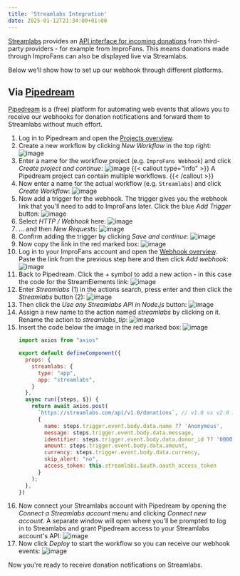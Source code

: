 ```yaml
---
title: 'Streamlabs Integration'
date: 2025-01-12T21:34:00+01:00
---
```


[Streamlabs](https://streamlabs.com/) provides an [API interface for incoming donations](https://dev.streamlabs.com/v1/reference/donations-1) from third-party providers - for example from ImproFans. This means donations made through ImproFans can also be displayed live via Streamlabs.

Below we'll show how to set up our webhook through different platforms.

## Via [Pipedream](https://pipedream.com/)

[Pipedream](https://pipedream.com/) is a (free) platform for automating web events that allows you to receive our webhooks for donation notifications and forward them to Streamlabs without much effort.

1. Log in to Pipedream and open the [Projects overview](https://pipedream.com/projects).
2. Create a new workflow by clicking *New Workflow* in the top right:
    ![image](/images/webhooks/streamlabs-integration/01_new-workflow.jpg)
3. Enter a name for the workflow project (e.g. `ImproFans Webhook`) and click *Create project and continue*:
    ![image](/images/webhooks/streamlabs-integration/02_create-project.jpg)
    {{< callout type="info" >}}
    A Pipedream project can contain multiple workflows.
    {{< /callout >}}
4. Now enter a name for the actual workflow (e.g. `Streamlabs`) and click *Create Workflow*:
    ![image](/images/webhooks/streamlabs-integration/03_create-workflow.jpg)
5. Now add a trigger for the webhook. The trigger gives you the webhook link that you'll need to add to ImproFans later. Click the blue *Add Trigger* button:
    ![image](/images/webhooks/streamlabs-integration/04_add-trigger.jpg)
6. Select *HTTP / Webhook* here:
    ![image](/images/webhooks/streamlabs-integration/05_select-trigger-1.jpg)
7. ... and then *New Requests*:
    ![image](/images/webhooks/streamlabs-integration/06_select-trigger-2.jpg)
8. Confirm adding the trigger by clicking *Save and continue*:
    ![image](/images/webhooks/streamlabs-integration/07_configure-trigger.jpg)
9. Now copy the link in the red marked box:
    ![image](/images/webhooks/streamlabs-integration/08_copy-endpoint-url.jpg)
10. Log in to your ImproFans account and open the [Webhook overview](https://improfans.de/u/webhooks). Paste the link from the previous step here and then click *Add webhook*:
    ![image](/images/webhooks/streamlabs-integration/09_add-improfans-webhook.de.jpg)
11. Back to Pipedream. Click the *+* symbol to add a new action - in this case the code for the StreamElements link:
    ![image](/images/webhooks/streamlabs-integration/10_add-action.jpg)
12. Enter *Streamlabs* (1) in the actions search, press enter and then click the *Streamlabs* button (2):
    ![image](/images/webhooks/streamlabs-integration/11_select-action-1.jpg)
13. Then click the *Use any Streamlabs API in Node.js* button:
    ![image](/images/webhooks/streamlabs-integration/12_select-action-2.jpg)
14. Assign a new name to the action named *streamlabs* by clicking on it. Rename the action to *streamlabs_tip*:
    ![image](/images/webhooks/streamlabs-integration/13_configure-action-1.jpg)
15. Insert the code below the image in the red marked box:
    ![image](/images/webhooks/streamlabs-integration/14_configure-action-2.jpg)
    ```js
    import axios from "axios"

    export default defineComponent({
      props: {
        streamlabs: {
          type: "app",
          app: "streamlabs",
        }
      },
      async run({steps, $}) {
        return await axios.post(
          `https://streamlabs.com/api/v1.0/donations`, // v1.0 vs v2.0 API endpoint uses different authentication system
          {
            name: steps.trigger.event.body.data.name ?? 'Anonymous',
            message: steps.trigger.event.body.data.message,
            identifier: steps.trigger.event.body.data.donor_id ?? '00000000-0000-0000-0000-000000000000',
            amount: steps.trigger.event.body.data.amount,
            currency: steps.trigger.event.body.data.currency,
            skip_alert: "no",
            access_token: this.streamlabs.$auth.oauth_access_token
          }
        );
      },
    })
    ```
16. Now connect your Streamlabs account with Pipedream by opening the *Connect a Streamlabs account* menu and clicking *Connect new account*. A separate window will open where you'll be prompted to log in to Streamlabs and grant Pipedream access to your Streamlabs account's API:
    ![image](/images/webhooks/streamlabs-integration/15_configure-action-3.jpg)
17. Now click *Deploy* to start the workflow so you can receive our webhook events:
    ![image](/images/webhooks/streamlabs-integration/16_deploy.jpg)

Now you're ready to receive donation notifications on Streamlabs.
